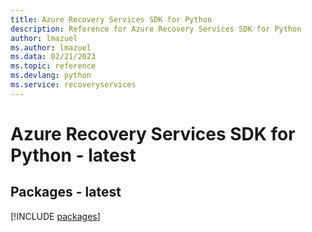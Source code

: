 ```yaml
---
title: Azure Recovery Services SDK for Python
description: Reference for Azure Recovery Services SDK for Python
author: lmazuel
ms.author: lmazuel
ms.data: 02/21/2023
ms.topic: reference
ms.devlang: python
ms.service: recoveryservices
---
```

# Azure Recovery Services SDK for Python - latest
## Packages - latest
[!INCLUDE [packages](recovery-services-index.md)]